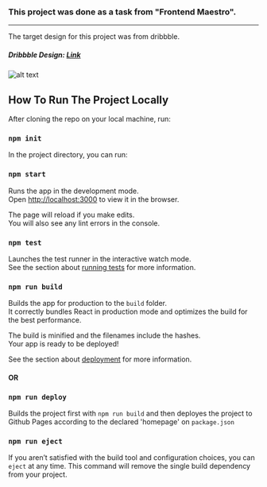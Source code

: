 ### This project was done as a task from "Frontend Maestro".
---
The target design for this project was from dribbble.

##### Dribbble Design: [Link](https://dribbble.com/shots/6685290-Landing-page-BinGo)
![alt text](https://cdn.dribbble.com/users/702789/screenshots/6685290/attachments/1428163/atach2.png "Dribble Design")
 



## How To Run The Project Locally

After cloning the repo on your local machine, run:

### `npm init`

In the project directory, you can run:

### `npm start`

Runs the app in the development mode.<br>
Open [http://localhost:3000](http://localhost:3000) to view it in the browser.

The page will reload if you make edits.<br>
You will also see any lint errors in the console.

### `npm test`

Launches the test runner in the interactive watch mode.<br>
See the section about [running tests](https://facebook.github.io/create-react-app/docs/running-tests) for more information.

### `npm run build`

Builds the app for production to the `build` folder.<br>
It correctly bundles React in production mode and optimizes the build for the best performance.

The build is minified and the filenames include the hashes.<br>
Your app is ready to be deployed!

See the section about [deployment](https://facebook.github.io/create-react-app/docs/deployment) for more information.

#### OR

### `npm run deploy`

Builds the project first with `npm run build` and then deployes the project to Github Pages according to the declared 'homepage' on `package.json`

### `npm run eject`


If you aren’t satisfied with the build tool and configuration choices, you can `eject` at any time. This command will remove the single build dependency from your project.


